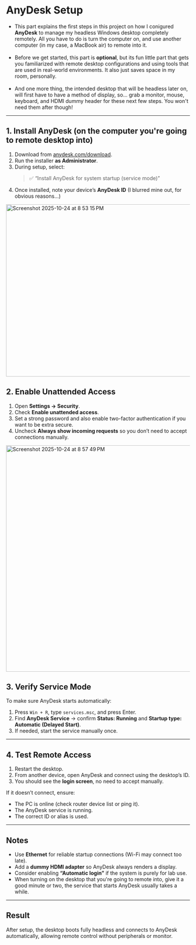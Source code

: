 # AnyDesk Setup

- This part explains the first steps in this project on how I conigured **AnyDesk** to manage my headless Windows desktop completely remotely. All you have to do is turn the computer on, and use another computer (in my case, a MacBook air) to remote into it. 
<br><br>
- Before we get started, this part is **optional**, but its fun little part that gets you familiarized with remote desktop configurations and using tools that are used in real-world environments. It also just saves space in my room, personally. 
<br><br>
- And one more thing, the intended desktop that will be headless later on, will first have to have a method of display, so... grab a monitor, mouse, keyboard, and HDMI dummy header for these next few steps. You won't need them after though!
---

## 1. Install AnyDesk (on the computer you're going to remote desktop into)
1. Download from [anydesk.com/download](https://anydesk.com/download).
2. Run the installer **as Administrator**.
3. During setup, select:
    > ✅ “Install AnyDesk for system startup (service mode)”
4. Once installed, note your device’s **AnyDesk ID** (I blurred mine out, for obvious reasons...)
<img width="882" height="471" alt="Screenshot 2025-10-24 at 8 53 15 PM" src="https://github.com/user-attachments/assets/415ab6e4-d6e0-47ff-9eb7-efd3844c5600" />

## 2. Enable Unattended Access
1. Open **Settings -> Security**.  
2. Check **Enable unattended access**.  
3. Set a strong password and also enable two-factor authentication if you want to be extra secure.  
4. Uncheck **Always show incoming requests** so you don’t need to accept connections manually.
<img width="891" height="619" alt="Screenshot 2025-10-24 at 8 57 49 PM" src="https://github.com/user-attachments/assets/65be2f52-bdec-4de7-a3b2-471c05e29741" />

## 3. Verify Service Mode
To make sure AnyDesk starts automatically:

1. Press `Win + R`, type `services.msc`, and press Enter.  
2. Find **AnyDesk Service** → confirm **Status: Running** and **Startup type: Automatic (Delayed Start)**.  
3. If needed, start the service manually once.

---

## 4. Test Remote Access
1. Restart the desktop.  
2. From another device, open AnyDesk and connect using the desktop’s ID.  
3. You should see the **login screen**, no need to accept manually.

If it doesn’t connect, ensure:
- The PC is online (check router device list or ping it).
- The AnyDesk service is running.
- The correct ID or alias is used.

---

## Notes
- Use **Ethernet** for reliable startup connections (Wi-Fi may connect too late).
- Add a **dummy HDMI adapter** so AnyDesk always renders a display.
- Consider enabling **“Automatic login”** if the system is purely for lab use.
- When turning on the desktop that you're going to remote into, give it a good minute or two, the service that starts AnyDesk usually takes a while. 

---

## Result
After setup, the desktop boots fully headless and connects to AnyDesk automatically, allowing remote control without peripherals or monitor.
